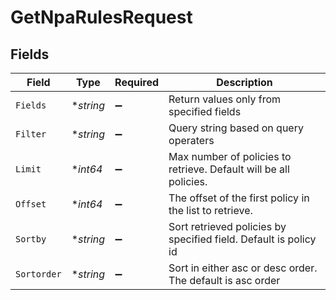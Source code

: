 # GetNpaRulesRequest


## Fields

| Field                                                             | Type                                                              | Required                                                          | Description                                                       |
| ----------------------------------------------------------------- | ----------------------------------------------------------------- | ----------------------------------------------------------------- | ----------------------------------------------------------------- |
| `Fields`                                                          | **string*                                                         | :heavy_minus_sign:                                                | Return values only from specified fields                          |
| `Filter`                                                          | **string*                                                         | :heavy_minus_sign:                                                | Query string based on query operaters                             |
| `Limit`                                                           | **int64*                                                          | :heavy_minus_sign:                                                | Max number of policies to retrieve. Default will be all policies. |
| `Offset`                                                          | **int64*                                                          | :heavy_minus_sign:                                                | The offset of the first policy in the list to retrieve.           |
| `Sortby`                                                          | **string*                                                         | :heavy_minus_sign:                                                | Sort retrieved policies by specified field. Default is policy id  |
| `Sortorder`                                                       | **string*                                                         | :heavy_minus_sign:                                                | Sort in either asc or desc order. The default is asc order        |